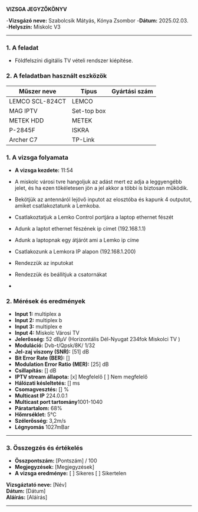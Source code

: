 
**VIZSGA JEGYZŐKÖNYV**

-**Vizsgázó neve:** Szabolcsik Mátyás, Kónya Zsombor
-**Dátum:** 2025.02.03.
-**Helyszín:** Miskolc V3

---
### **1. A feladat**
- Földfelszíni digitális TV vételi rendszer kiépítése.

### **2. A feladatban használt eszközök**
| Műszer neve                                      | Típus       | Gyártási szám       |
| -------------------------------------------------| ------------| --------------------|
| LEMCO SCL-824CT                                  | LEMCO       |                     |
| MAG IPTV                                         | Set-top box |                     |
| METEK HDD                                        | METEK       |                     |
| P-2845F                                          | ISKRA       |                     |
| Archer C7                                        |TP-Link      |                     |



### **1. A vizsga folyamata**
- **A vizsga kezdete:** 11:54

- A miskolc városi tvre hangoljuk az adást mert ez adja a leggyengébb jelet, és ha ezen tökéletesen jön a jel akkor a többi is biztosan működik.
- Bekötjük az antennáról lejövő inputot az elosztóba és kapunk 4 outputot, amiket csatlakoztatunk a Lemkoba.
- Csatlakoztatjuk a Lemko Control portjára a laptop ethernet fészét
- Adunk a laptot ethernet fészének ip címet (192.168.1.1)
- Adunk a laptopnak egy átjárót ami a Lemko ip címe
- Csatlakozunk a Lemkora IP alapon (192.168.1.200)
- Rendezzük az inputokat
- Rendezzük és beállítjuk a csatornákat
-

### **2. Mérések és eredmények**

- **Input 1:** multiplex a  
- **Input 2:** multiplex b
- **Input 3:** multiplex e
- **Input 4:** Miskolc Városi TV
- **Jelerősség:** 52 dBµV  (Horizontális Dél-Nyugat 234fok Miskolci TV )
- **Moduláció:** Dvb-t/Qpsk/8K/ 1/32
- **Jel-zaj viszony (SNR):** [51] dB  
- **Bit Error Rate (BER):** []  
- **Modulation Error Ratio (MER):** [25] dB  
- **Csillapítás:** [] dB  
- **IPTV stream állapota:** [x] Megfelelő [ ] Nem megfelelő  
- **Hálózati késleltetés:** [] ms  
- **Csomagvesztés:** [] %
- **Multicast IP** 224.0.0.1
- **Multicast port tartomány**1001-1040
- **Páratartalom:** 68%
- **Hőmrséklet:** 5°C
- **Szélerősség:** 3,2m/s
- **Légnyomás** 1027mBar 
---

### **3. Összegzés és értékelés**
- **Összpontszám:** [Pontszám] / 100  
- **Megjegyzések:** [Megjegyzések]  
- **A vizsga eredménye:** [ ] Sikeres [ ] Sikertelen  

**Vizsgáztató neve:** [Név]  
**Dátum:** [Dátum]  
**Aláírás:** [Aláírás]  

---

